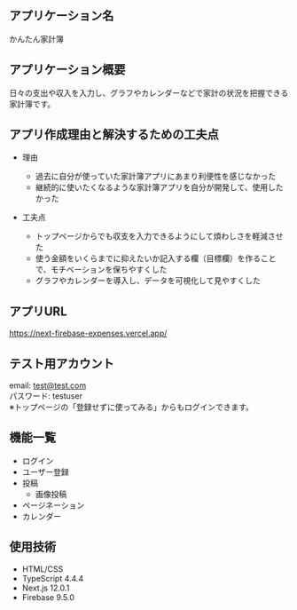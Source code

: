 ## アプリケーション名

かんたん家計簿

## アプリケーション概要

日々の支出や収入を入力し、グラフやカレンダーなどで家計の状況を把握できる家計簿です。

## アプリ作成理由と解決するための工夫点

- 理由  
  - 過去に自分が使っていた家計簿アプリにあまり利便性を感じなかった
  - 継続的に使いたくなるような家計簿アプリを自分が開発して、使用したかった

- 工夫点
  - トップページからでも収支を入力できるようにして煩わしさを軽減させた
  - 使う金額をいくらまでに抑えたいか記入する欄（目標欄）を作ることで、モチベーションを保ちやすくした
  - グラフやカレンダーを導入し、データを可視化して見やすくした

## アプリURL

https://next-firebase-expenses.vercel.app/

## テスト用アカウント

email: test@test.com  
パスワード: testuser  
※トップページの「登録せずに使ってみる」からもログインできます。  


## 機能一覧

- ログイン
- ユーザー登録
- 投稿
  - 画像投稿
- ページネーション
- カレンダー

## 使用技術

- HTML/CSS
- TypeScript 4.4.4
- Next.js 12.0.1
- Firebase 9.5.0
